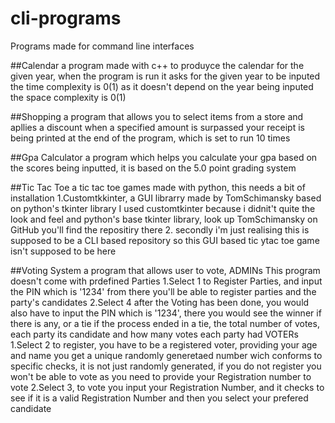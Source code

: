 # cli-programs
Programs made for command line interfaces


##Calendar
a program made with c++ to produyce the calendar for the given year, when the program is run it asks for the given year to be inputed
the time complexity is 0(1) as it doesn't depend on the year being inputed
the space complexity is 0(1)

##Shopping
a program that allows you to select items from a store and apllies a discount when a specified amount is surpassed
your receipt is being printed at the end of the program, which is set to run 10 times

##Gpa Calculator
a program which helps you calculate your gpa based on the scores being inputted, it is based on the 5.0 point grading system

##Tic Tac Toe
a tic tac toe games made with python, this needs a bit of installation
1.Customtkkinter, a GUI librarry made by TomSchimansky based on python's tkinter library I used customtkinter because i didnit't quite the look and feel and python's base tkinter library, look up TomSchimansky on GitHub you'll find the repositiry there 
2. secondly i'm just realising this is supposed to be a CLI based repository so this GUI based tic ytac toe game isn't supposed to be here

##Voting System
a program that allows user to vote,
ADMINs
This program doesn't come with prdefined Parties
1.Select 1 to Register Parties, and input the PIN which is '1234' from there you'll be able to register parties and the party's candidates
2.Select 4 after the Voting has been done, you would also have to input the PIN which is '1234', there you would see the winner if there is any, or a tie if the process ended in a tie, the total number of votes, each party its candidate and how many votes each party had 
VOTERs
1.Select 2 to register, you have to be a registered voter,  providing your age and name you get a unique randomly generetaed number wich conforms to specific checks, it is not just randomly generated, if you do not register you won't be able to vote as you need to provide your Registration number to vote
2.Select 3, to vote you input your Registration Number, and it checks to see if it is a valid Registration Number and then you select your prefered candidate
